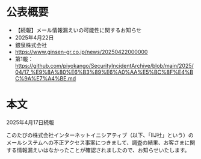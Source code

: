 # 公表概要
- 【続報】メール情報漏えいの可能性に関するお知らせ
- 2025年4月22日
- 銀泉株式会社
- https://www.ginsen-gr.co.jp/news/20250422000000
- 第1報：https://github.com/piyokango/SecurityIncidentArchive/blob/main/2025/04/17_%E9%8A%80%E6%B3%89%E6%A0%AA%E5%BC%8F%E4%BC%9A%E7%A4%BE.md

# 本文
2025年4月17日続報

 

このたびの株式会社インターネットイニシアティブ（以下、「IIJ社」という）のメールシステムへの不正アクセス事案につきまして、調査の結果、お客さまに関する情報漏えいはなかったことが確認されましたので、お知らせいたします。
